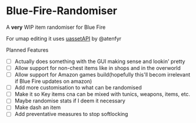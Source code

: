# Blue-Fire-Randomiser
A **very** WIP item randomiser for Blue Fire

For umap editing it uses [uassetAPI](https://github.com/atenfyr/UAssetAPI) by @atenfyr

Planned Features

- [ ] Actually does something with the GUI making sense and lookin' pretty
- [ ] Allow support for non-chest items like in shops and in the overworld
- [ ] Allow support for Amazon games build(hopefully this'll becom irrelevant if Blue Fire updates on amazon)
- [ ] Add more customisation to what can be randomised
- [ ] Make it so Key items cna can be mixed with tunics, weapons, items, etc.
- [ ] Maybe randomise stats if I deem it necessary
- [ ] Make dash an item
- [ ] Add preventative measures to stop softlocking
